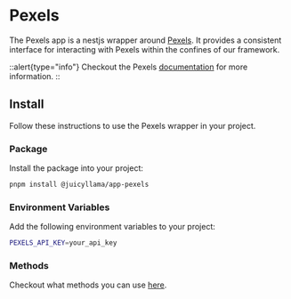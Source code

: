 # Pexels

The Pexels app is a nestjs wrapper around [Pexels](https://www.pexels.com). It provides a consistent interface for interacting with Pexels within the confines of our framework.

::alert{type="info"}
Checkout the Pexels [documentation](https://www.pexels.com/api/documentation/#introduction) for more information.
::

## Install

Follow these instructions to use the Pexels wrapper in your project.

### Package

Install the package into your project:

```bash
pnpm install @juicyllama/app-pexels
```

### Environment Variables

Add the following environment variables to your project:

```bash
PEXELS_API_KEY=your_api_key
```

### Methods

Checkout what methods you can use [here](/apps/pexels/methods/readme).
